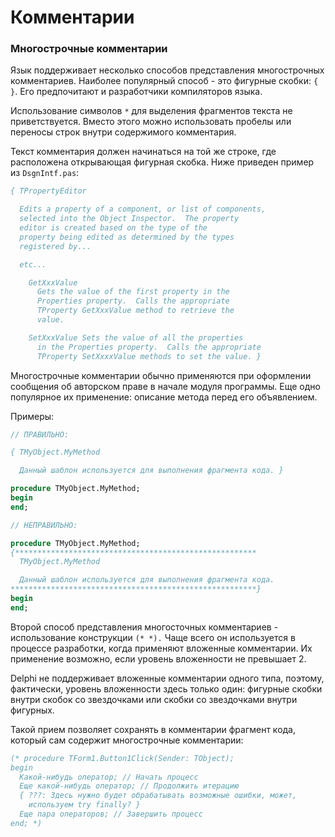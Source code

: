 # Комментарии

### Многострочные комментарии

Язык поддерживает несколько способов представления многострочных комментариев. Наиболее популярный способ - это фигурные скобки: `{ }`. Его предпочитают и разработчики компиляторов языка.

Использование символов `*` для выделения фрагментов текста не приветствуется. Вместо этого можно  использовать пробелы или переносы строк внутри содержимого комментария.

Текст комментария должен начинаться на той же строке, где расположена открывающая фигурная скобка. Ниже приведен пример из `DsgnIntf.pas`:

```Pascal
{ TPropertyEditor

  Edits a property of a component, or list of components, 
  selected into the Object Inspector.  The property 
  editor is created based on the type of the
  property being edited as determined by the types 
  registered by...

  etc...

    GetXxxValue
      Gets the value of the first property in the 
      Properties property.  Calls the appropriate 
      TProperty GetXxxValue method to retrieve the 
      value. 

    SetXxxValue Sets the value of all the properties 
      in the Properties property.  Calls the appropriate 
      TProperty SetXxxxValue methods to set the value. }
```

Многострочные комментарии обычно применяются при оформлении сообщения об авторском праве в начале модуля программы. Еще одно популярное их применение: описание метода перед его объявлением.

Примеры:

```Pascal
// ПРАВИЛЬНО: 

{ TMyObject.MyMethod

  Данный шаблон используется для выполнения фрагмента кода. }

procedure TMyObject.MyMethod;
begin
end;

// НЕПРАВИЛЬНО:

procedure TMyObject.MyMethod;
{******************************************************
  TMyObject.MyMethod

  Данный шаблон используется для выполнения фрагмента кода. 
*******************************************************}
begin
end;
```

Второй способ представления многосточных комментариев - использование конструкции `(* *).` Чаще всего он используется в процессе разработки, когда применяют вложенные комментарии. Их применение возможно, если уровень вложенности не превышает 2.

Delphi не поддерживает вложенные комментарии одного типа, поэтому, фактически, уровень вложенности здесь только один: фигурные скобки внутри скобок со звездочками или скобки со звездочками внутри фигурных.

Такой прием позволяет сохранять в комментарии фрагмент кода, который сам содержит многострочные комментарии:

```Pascal
(* procedure TForm1.Button1Click(Sender: TObject);
begin
  Какой-нибудь оператор; // Начать процесс
  Еще какой-нибудь оператор; // Продолжить итерацию
  { ???: Здесь нужно будет обрабатывать возможные ошибки, может,
    используем try finally? }
  Еще пара операторов; // Завершить процесс
end; *)
```



